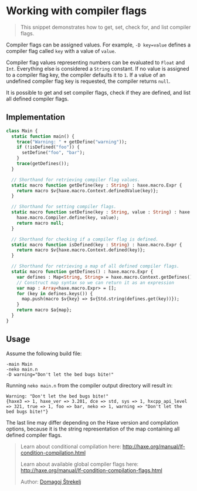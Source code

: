 [tags]: / "conditional-compilation,macro-function"

# Working with compiler flags

> This snippet demonstrates how to get, set, check for, and list compiler flags.

Compiler flags can be assigned values. For example, `-D key=value` defines a compiler flag called `key` with a value of `value`.

Compiler flag values representing numbers can be evaluated to `Float` and `Int`. Everything else is considered a `String` constant. If no value is assigned to a compiler flag key, the compiler defaults it to `1`. If a value of an undefined compiler flag key is requested, the compiler returns `null`.

It is possible to get and set compiler flags, check if they are defined, and list all defined compiler flags.

## Implementation
```haxe
class Main {
  static function main() {
    trace("Warning: " + getDefine("warning"));
    if (!isDefined("foo")) {
      setDefine("foo", "bar");
    }
    trace(getDefines());
  }

  // Shorthand for retrieving compiler flag values.
  static macro function getDefine(key : String) : haxe.macro.Expr {
    return macro $v{haxe.macro.Context.definedValue(key)};
  }

  // Shorthand for setting compiler flags.
  static macro function setDefine(key : String, value : String) : haxe.macro.Expr {
    haxe.macro.Compiler.define(key, value);
    return macro null;
  }

  // Shorthand for checking if a compiler flag is defined.
  static macro function isDefined(key : String) : haxe.macro.Expr {
    return macro $v{haxe.macro.Context.defined(key)};
  }

  // Shorthand for retrieving a map of all defined compiler flags.
  static macro function getDefines() : haxe.macro.Expr {
    var defines : Map<String, String> = haxe.macro.Context.getDefines();
    // Construct map syntax so we can return it as an expression
    var map : Array<haxe.macro.Expr> = [];
    for (key in defines.keys()) {
      map.push(macro $v{key} => $v{Std.string(defines.get(key))});
    }
    return macro $a{map};
  }
}
```

## Usage

Assume the following build file:

```hxml
-main Main
-neko main.n
-D warning="Don't let the bed bugs bite!"
```

Running `neko main.n` from the compiler output directory will result in:

```
Warning: "Don't let the bed bugs bite!"
{haxe3 => 1, haxe_ver => 3.201, dce => std, sys => 1, hxcpp_api_level => 321, true => 1, foo => bar, neko => 1, warning => "Don't let the bed bugs bite!"}
```

The last line may differ depending on the Haxe version and compilation options, because it is the string representation of the map containing all defined compiler flags.

> Learn about conditional compilation here: <http://haxe.org/manual/lf-condition-compilation.html>
>
> Learn about available global compiler flags here: <http://haxe.org/manual/lf-condition-compilation-flags.html>
>
> Author: [Domagoj Štrekelj](http://github.com/dstrekelj)
